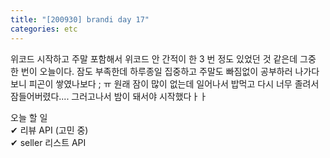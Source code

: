 ```yaml
---
title: "[200930] brandi day 17"
categories: etc
---
```

위코드 시작하고 주말 포함해서 위코드 안 간적이 한 3 번 정도 있었던 것 같은데 그중 한 번이 오늘이다. 잠도 부족한데 하루종일 집중하고 주말도 빠짐없이 공부하러 나가다보니 피곤이 쌓였나보다 ; ㅠ 원래 잠이 많이 없는데 일어나서 밥먹고 다시 너무 졸려서 잠들어버렸다.... 그러고나서 밤이 돼서야 시작했다ㅏㅏ

오늘 할 일   
✔︎ 리뷰 API (고민 중)  
✔︎ seller 리스트 API   



